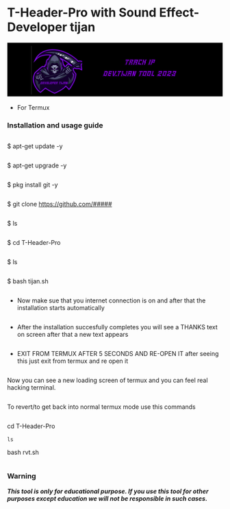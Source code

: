 # T-Header-Pro with Sound Effect- Developer tijan
<p align="center">
<a href="https://github.com/developertijanke"><img title="Developer Tijan" src="https://github.com/developertijanke/tijan-track-ip-termux/blob/main/trackip.png?raw=true"></a>

* For Termux

### Installation and usage guide
```
```
$ apt-get update -y
```
```
$ apt-get upgrade -y
```
```
$ pkg install git -y
```
```
$ git clone https://github.com/#####
```
```
$ ls
```
```
$ cd T-Header-Pro
```
```
$ ls
```
```
$ bash tijan.sh
```
```
* Now make sue that you internet connection is on and after that the installation starts automatically
```
```
* After the installation succesfully completes you will see a THANKS text on screen after that a new text appears 
```
```
* EXIT FROM TERMUX AFTER 5 SECONDS AND RE-OPEN IT after seeing this just exit from termux and re open it 
```
```
Now you can see a new loading screen of termux and you can feel real hacking terminal. 
```
```
To revert/to get back into normal termux mode use this commands
```
```
cd T-Header-Pro
```
ls
```
bash rvt.sh
```
```
     
### Warning

***This tool is only for educational purpose. If you use this tool for other purposes except education we will not be responsible in such cases.***
